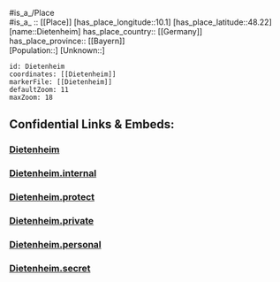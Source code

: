 ﻿---
location: [48.22,10.1] 
mapzoom: [7,12] 
mapmarker: city 
type: City
tags:
- geo/City


SpocWebEntityId: 29789
isDeleted: false
confidential: public

---
#is_a_/Place  
#is_a_ :: [[Place]] 
[has_place_longitude::10.1] 
[has_place_latitude::48.22] 
[name::Dietenheim] 
has_place_country:: [[Germany]]  
has_place_province:: [[Bayern]]  
[Population::] 
[Unknown::] 


```leaflet
id: Dietenheim
coordinates: [[Dietenheim]] 
markerFile: [[Dietenheim]] 
defaultZoom: 11 
maxZoom: 18
```


## Confidential Links & Embeds: 

### [Dietenheim](/_public/Earth/Continent/Europe/Europe~Central/Germany/Germany~West/Bayern/counties~Bayern/Neu-Ulm/cities~Neu-Ulm/Illertissen/City/Dietenheim.md) 

### [Dietenheim.internal](/_internal/Earth/Continent/Europe/Europe~Central/Germany/Germany~West/Bayern/counties~Bayern/Neu-Ulm/cities~Neu-Ulm/Illertissen/City/Dietenheim.internal.md) 

### [Dietenheim.protect](/_protect/Earth/Continent/Europe/Europe~Central/Germany/Germany~West/Bayern/counties~Bayern/Neu-Ulm/cities~Neu-Ulm/Illertissen/City/Dietenheim.protect.md) 

### [Dietenheim.private](/_private/Earth/Continent/Europe/Europe~Central/Germany/Germany~West/Bayern/counties~Bayern/Neu-Ulm/cities~Neu-Ulm/Illertissen/City/Dietenheim.private.md) 

### [Dietenheim.personal](/_personal/Earth/Continent/Europe/Europe~Central/Germany/Germany~West/Bayern/counties~Bayern/Neu-Ulm/cities~Neu-Ulm/Illertissen/City/Dietenheim.personal.md) 

### [Dietenheim.secret](/_secret/Earth/Continent/Europe/Europe~Central/Germany/Germany~West/Bayern/counties~Bayern/Neu-Ulm/cities~Neu-Ulm/Illertissen/City/Dietenheim.secret.md) 
